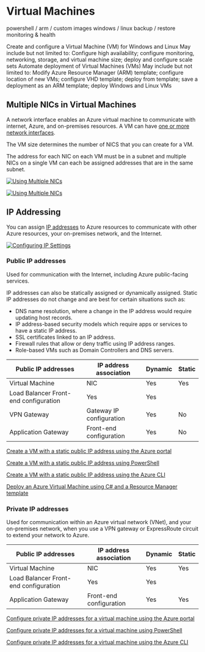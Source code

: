 # Virtual Machines

powershell / arm / custom images
windows / linux
backup / restore
monitoring & health

Create and configure a Virtual Machine (VM) for Windows and Linux
May include but not limited to: Configure high availability; configure monitoring, networking, storage, and virtual machine size; deploy and configure scale sets
Automate deployment of Virtual Machines (VMs)
May include but not limited to: Modify Azure Resource Manager (ARM) template; configure location of new VMs; configure VHD template; deploy from template; save a deployment as an ARM template; deploy Windows and Linux VMs



## Multiple NICs in Virtual Machines

A network interface enables an Azure virtual machine to communicate with internet, Azure, and on-premises resources. A VM can have [one or more network interfaces](https://docs.microsoft.com/en-us/azure/virtual-network/virtual-network-network-interface-vm).  

The VM size determines the number of NICS that you can create for a VM.  

The address for each NIC on each VM must be in a subnet and multiple NICs on a single VM can each be assigned addresses that are in the same subnet.

[![Using Multiple NICs](http://img.youtube.com/vi/hEpW6-TmdXk/0.jpg)](http://www.youtube.com/watch?v=hEpW6-TmdXk)

[![Using Multiple NICs](http://img.youtube.com/vi/FWIgU0yhM4o/0.jpg)](http://www.youtube.com/watch?v=FWIgU0yhM4o)


## IP Addressing

You can assign [IP addresses](https://docs.microsoft.com/en-us/azure/virtual-network/virtual-network-ip-addresses-overview-arm) to Azure resources to communicate with other Azure resources, your on-premises network, and the Internet. 

[![Configuring IP Settings](http://img.youtube.com/vi/v2lLnIR55Ng/0.jpg)](http://www.youtube.com/watch?v=v2lLnIR55Ng)

### Public IP addresses
Used for communication with the Internet, including Azure public-facing services.

IP addresses can also be statically assigned or dynamically assigned. Static IP addresses do not change and are best for certain situations such as:

- DNS name resolution, where a change in the IP address would require updating host records.
- IP address-based security models which require apps or services to have a static IP address.
- SSL certificates linked to an IP address.
- Firewall rules that allow or deny traffic using IP address ranges.
- Role-based VMs such as Domain Controllers and DNS servers.

| Public IP addresses | IP address association | Dynamic | Static | 
|---------------------|---------------------|---------------------|---------------------| 
| Virtual Machine | NIC | Yes | Yes | 
| Load Balancer Front-end configuration | Yes | Yes | 
| VPN Gateway | Gateway IP configuration | Yes | No | 
| Application Gateway | Front-end configuration | Yes | No | 

[Create a VM with a static public IP address using the Azure portal](https://docs.microsoft.com/en-us/azure/virtual-network/virtual-network-deploy-static-pip-arm-portal)

[Create a VM with a static public IP address using PowerShell](https://docs.microsoft.com/en-us/azure/virtual-network/virtual-network-deploy-static-pip-arm-ps)

[Create a VM with a static public IP address using the Azure CLI](https://docs.microsoft.com/en-us/azure/virtual-network/virtual-network-deploy-static-pip-arm-cli)

[Deploy an Azure Virtual Machine using C# and a Resource Manager template](https://docs.microsoft.com/en-us/azure/virtual-machines/windows/csharp-template)

### Private IP addresses
Used for communication within an Azure virtual network (VNet), and your on-premises network, when you use a VPN gateway or ExpressRoute circuit to extend your network to Azure.

| Public IP addresses | IP address association | Dynamic | Static | 
|---------------------|---------------------|---------------------|---------------------| 
| Virtual Machine | NIC | Yes | Yes | 
| Load Balancer Front-end configuration | Yes | Yes | 
| Application Gateway | Front-end configuration | Yes | Yes | 


[Configure private IP addresses for a virtual machine using the Azure portal](https://docs.microsoft.com/en-us/azure/virtual-network/virtual-networks-static-private-ip-arm-pportal)

[Configure private IP addresses for a virtual machine using PowerShell](https://docs.microsoft.com/en-us/azure/virtual-network/virtual-networks-static-private-ip-arm-ps)

[Configure private IP addresses for a virtual machine using the Azure CLI](https://docs.microsoft.com/en-us/azure/virtual-network/virtual-networks-static-private-ip-arm-cli)